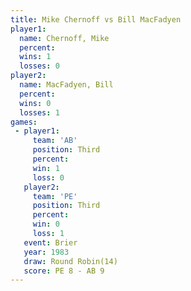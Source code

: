 ```yaml
---
title: Mike Chernoff vs Bill MacFadyen
player1:               
  name: Chernoff, Mike 
  percent:             
  wins: 1              
  losses: 0            
player2:               
  name: MacFadyen, Bill
  percent:             
  wins: 0              
  losses: 1            
games:
 - player1:         
     team: 'AB'     
     position: Third
     percent:       
     win: 1         
     loss: 0        
   player2:         
     team: 'PE'     
     position: Third
     percent:       
     win: 0         
     loss: 1        
   event: Brier         
   year: 1983           
   draw: Round Robin(14)
   score: PE 8 - AB 9   
---
```

